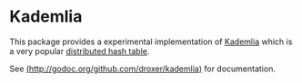 # Kademlia

This package provides a experimental implementation of [Kademlia](https://en.wikipedia.org/wiki/Kademlia) which is a very popular [distributed hash table](https://en.wikipedia.org/wiki/Distributed_hash_table).

See [(http://godoc.org/github.com/droxer/kademlia)](http://godoc.org/github.com/droxer/kademlia) for documentation.